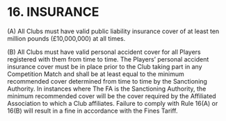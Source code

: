 # 16. INSURANCE

(A) All Clubs must have valid public liability insurance cover of at least ten million pounds (£10,000,000) at all times.

(B) All Clubs must have valid personal accident cover for all Players registered with them from time to time. The Players’ personal accident insurance cover must be in place prior to the Club taking part in any Competition Match and shall be at least equal to the minimum recommended cover determined from time to time by the Sanctioning Authority. In instances where The FA is the Sanctioning Authority, the minimum recommended cover will be the cover required by the Affiliated Association to which a Club affiliates.
Failure to comply with Rule 16(A) or 16(B) will result in a fine in accordance with the Fines Tariff.
